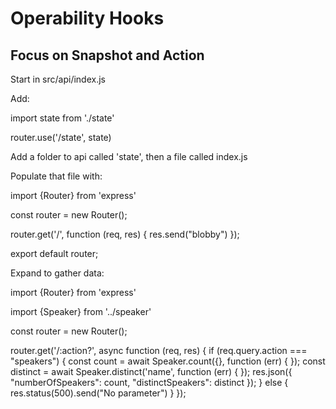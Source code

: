 # Operability Hooks

## Focus on Snapshot and Action

Start in src/api/index.js

Add: 

import state from './state'

router.use('/state', state)

Add a folder to api called 'state', then a file called index.js

Populate that file with:

import {Router} from 'express'

const router = new Router();

router.get('/', function (req, res) {
  res.send("blobby")
});

export default router;

Expand to gather data:

import {Router} from 'express'

import {Speaker} from '../speaker'

const router = new Router();

router.get('/:action?', async function (req, res) {
  if (req.query.action === "speakers") {
    const count = await Speaker.count({}, function (err) {
    });
    const distinct = await Speaker.distinct('name', function (err) {
    });
    res.json({
      "numberOfSpeakers": count,
      "distinctSpeakers": distinct
    });
  } else {
    res.status(500).send("No parameter")
  }
});
